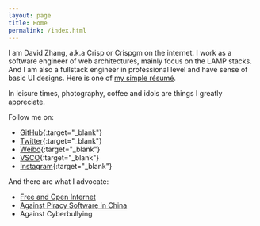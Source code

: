 ```yaml
---
layout: page
title: Home
permalink: /index.html
---
```

I am David Zhang, a.k.a Crisp or Crispgm on the internet. I work as a software engineer of web architectures, mainly focus on the LAMP stacks. And I am also a fullstack engineer in professional level and have sense of basic UI designs. Here is one of [my simple résumé](/resume.html).

In leisure times, photography, coffee and idols are things I greatly appreciate.

Follow me on:

* [GitHub](https://github.com/crispgm){:target="_blank"}
* [Twitter](https://twitter.com/crispgm){:target="_blank"}
* [Weibo](http://weibo.com/crispgm){:target="_blank"}
* [VSCO](http://vsco.co/crispgm/){:target="_blank"}
* [Instagram](https://instagram.com/crispgm){:target="_blank"}

And there are what I advocate:

* [Free and Open Internet](https://www.google.com/intl/en/takeaction/)
* [Against Piracy Software in China](/page/piracy-software-or-app.html)
* Against Cyberbullying
